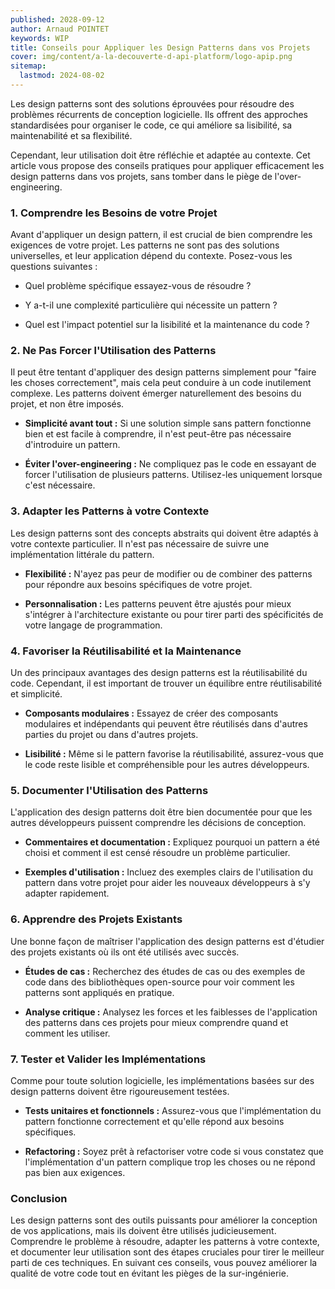 ```yaml
---
published: 2028-09-12
author: Arnaud POINTET
keywords: WIP
title: Conseils pour Appliquer les Design Patterns dans vos Projets
cover: img/content/a-la-decouverte-d-api-platform/logo-apip.png
sitemap:
  lastmod: 2024-08-02
---
```

Les design patterns sont des solutions éprouvées pour résoudre des problèmes récurrents de conception logicielle. Ils offrent des approches standardisées pour organiser le code, ce qui améliore sa lisibilité, sa maintenabilité et sa flexibilité.

<!--more-->

Cependant, leur utilisation doit être réfléchie et adaptée au contexte. Cet article vous propose des conseils pratiques pour appliquer efficacement les design patterns dans vos projets, sans tomber dans le piège de l'over-engineering.

### 1\. Comprendre les Besoins de votre Projet

Avant d'appliquer un design pattern, il est crucial de bien comprendre les exigences de votre projet. Les patterns ne sont pas des solutions universelles, et leur application dépend du contexte. Posez-vous les questions suivantes :

*   Quel problème spécifique essayez-vous de résoudre ?
    
*   Y a-t-il une complexité particulière qui nécessite un pattern ?
    
*   Quel est l'impact potentiel sur la lisibilité et la maintenance du code ?
    

### 2\. Ne Pas Forcer l'Utilisation des Patterns

Il peut être tentant d'appliquer des design patterns simplement pour "faire les choses correctement", mais cela peut conduire à un code inutilement complexe. Les patterns doivent émerger naturellement des besoins du projet, et non être imposés.

*   **Simplicité avant tout :** Si une solution simple sans pattern fonctionne bien et est facile à comprendre, il n'est peut-être pas nécessaire d'introduire un pattern.
    
*   **Éviter l'over-engineering :** Ne compliquez pas le code en essayant de forcer l'utilisation de plusieurs patterns. Utilisez-les uniquement lorsque c'est nécessaire.
    

### 3\. Adapter les Patterns à votre Contexte

Les design patterns sont des concepts abstraits qui doivent être adaptés à votre contexte particulier. Il n'est pas nécessaire de suivre une implémentation littérale du pattern.

*   **Flexibilité :** N'ayez pas peur de modifier ou de combiner des patterns pour répondre aux besoins spécifiques de votre projet.
    
*   **Personnalisation :** Les patterns peuvent être ajustés pour mieux s'intégrer à l'architecture existante ou pour tirer parti des spécificités de votre langage de programmation.
    

### 4\. Favoriser la Réutilisabilité et la Maintenance

Un des principaux avantages des design patterns est la réutilisabilité du code. Cependant, il est important de trouver un équilibre entre réutilisabilité et simplicité.

*   **Composants modulaires :** Essayez de créer des composants modulaires et indépendants qui peuvent être réutilisés dans d'autres parties du projet ou dans d'autres projets.
    
*   **Lisibilité :** Même si le pattern favorise la réutilisabilité, assurez-vous que le code reste lisible et compréhensible pour les autres développeurs.
    

### 5\. Documenter l'Utilisation des Patterns

L'application des design patterns doit être bien documentée pour que les autres développeurs puissent comprendre les décisions de conception.

*   **Commentaires et documentation :** Expliquez pourquoi un pattern a été choisi et comment il est censé résoudre un problème particulier.
    
*   **Exemples d'utilisation :** Incluez des exemples clairs de l'utilisation du pattern dans votre projet pour aider les nouveaux développeurs à s'y adapter rapidement.
    

### 6\. Apprendre des Projets Existants

Une bonne façon de maîtriser l'application des design patterns est d'étudier des projets existants où ils ont été utilisés avec succès.

*   **Études de cas :** Recherchez des études de cas ou des exemples de code dans des bibliothèques open-source pour voir comment les patterns sont appliqués en pratique.
    
*   **Analyse critique :** Analysez les forces et les faiblesses de l'application des patterns dans ces projets pour mieux comprendre quand et comment les utiliser.
    

### 7\. Tester et Valider les Implémentations

Comme pour toute solution logicielle, les implémentations basées sur des design patterns doivent être rigoureusement testées.

*   **Tests unitaires et fonctionnels :** Assurez-vous que l'implémentation du pattern fonctionne correctement et qu'elle répond aux besoins spécifiques.
    
*   **Refactoring :** Soyez prêt à refactoriser votre code si vous constatez que l'implémentation d'un pattern complique trop les choses ou ne répond pas bien aux exigences.
    

### Conclusion

Les design patterns sont des outils puissants pour améliorer la conception de vos applications, mais ils doivent être utilisés judicieusement. Comprendre le problème à résoudre, adapter les patterns à votre contexte, et documenter leur utilisation sont des étapes cruciales pour tirer le meilleur parti de ces techniques. En suivant ces conseils, vous pouvez améliorer la qualité de votre code tout en évitant les pièges de la sur-ingénierie.